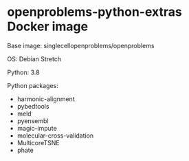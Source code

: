 # openproblems-python-extras Docker image

Base image: singlecellopenproblems/openproblems

OS: Debian Stretch

Python: 3.8

Python packages:

* harmonic-alignment
* pybedtools
* meld
* pyensembl
* magic-impute
* molecular-cross-validation
* MulticoreTSNE
* phate
